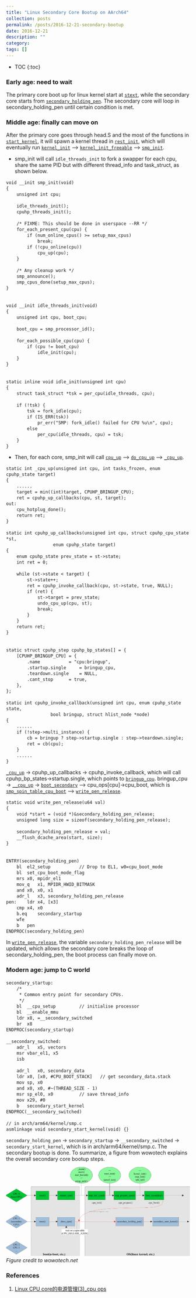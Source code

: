 ```yaml
---
title: "Linux Secondary Core Bootup on AArch64"
collection: posts
permalink: /posts/2016-12-21-secondary-bootup
date: 2016-12-21
description: ""
category: 
tags: []
---
```

* TOC
{:toc}

### Early age: need to wait
The primary core boot up for linux kernel start at [`stext`](https://elixir.bootlin.com/linux/v4.9.35/source/arch/arm64/kernel/head.S#L221), while the secondary core starts from [`secondary_holding_pen`](https://elixir.bootlin.com/linux/v4.9.35/source/arch/arm64/kernel/head.S#L662). The secondary core will loop in secondary_holding_pen until certain condition is met.

### Middle age: finally can move on
After the primary core goes through head.S and the most of the functions in [`start_kernel`](https://elixir.bootlin.com/linux/v4.9.35/source/init/main.c#L479), it will spawn a kernel thread in [`rest_init`](https://elixir.bootlin.com/linux/v4.9.35/source/init/main.c#L383), which will eventually run [`kernel_init`](https://elixir.bootlin.com/linux/v4.9.35/source/init/main.c#L938) --> [`kernel_init_freeable`](https://elixir.bootlin.com/linux/v4.9.35/source/init/main.c#L985) -->  [`smp_init`](https://elixir.bootlin.com/linux/v4.9.35/source/kernel/smp.c#L552). 

* smp_init will call `idle_threads_init` to fork a swapper for each cpu, share the same PID but with different thread_info and task_struct, as shown below.

```
void __init smp_init(void)
{
	unsigned int cpu;

	idle_threads_init();
	cpuhp_threads_init();

	/* FIXME: This should be done in userspace --RR */
	for_each_present_cpu(cpu) {
		if (num_online_cpus() >= setup_max_cpus)
			break;
		if (!cpu_online(cpu))
			cpu_up(cpu);
	}

	/* Any cleanup work */
	smp_announce();
	smp_cpus_done(setup_max_cpus);
}


void __init idle_threads_init(void)
{
	unsigned int cpu, boot_cpu;

	boot_cpu = smp_processor_id();

	for_each_possible_cpu(cpu) {
		if (cpu != boot_cpu)
			idle_init(cpu);
	}
}


static inline void idle_init(unsigned int cpu)
{
	struct task_struct *tsk = per_cpu(idle_threads, cpu);

	if (!tsk) {
		tsk = fork_idle(cpu);
		if (IS_ERR(tsk))
			pr_err("SMP: fork_idle() failed for CPU %u\n", cpu);
		else
			per_cpu(idle_threads, cpu) = tsk;
	}
}
```

* Then, for each core, smp_init will call [`cpu_up`](https://elixir.bootlin.com/linux/v4.9.35/source/kernel/cpu.c#L1093) --> [`do_cpu_up`](https://elixir.bootlin.com/linux/v4.9.35/source/kernel/cpu.c#L1063) --> [`_cpu_up`](https://elixir.bootlin.com/linux/v4.9.35/source/kernel/cpu.c#L1005).

```
static int _cpu_up(unsigned int cpu, int tasks_frozen, enum cpuhp_state target)
{
	......
	target = min((int)target, CPUHP_BRINGUP_CPU);
	ret = cpuhp_up_callbacks(cpu, st, target);
out:
	cpu_hotplug_done();
	return ret;
}

static int cpuhp_up_callbacks(unsigned int cpu, struct cpuhp_cpu_state *st,
			      enum cpuhp_state target)
{
	enum cpuhp_state prev_state = st->state;
	int ret = 0;

	while (st->state < target) {
		st->state++;
		ret = cpuhp_invoke_callback(cpu, st->state, true, NULL);
		if (ret) {
			st->target = prev_state;
			undo_cpu_up(cpu, st);
			break;
		}
	}
	return ret;
}


static struct cpuhp_step cpuhp_bp_states[] = {
	[CPUHP_BRINGUP_CPU] = {
		.name			= "cpu:bringup",
		.startup.single		= bringup_cpu,
		.teardown.single	= NULL,
		.cant_stop		= true,
	},
};

static int cpuhp_invoke_callback(unsigned int cpu, enum cpuhp_state state,
				 bool bringup, struct hlist_node *node)
{
	......
	if (!step->multi_instance) {
		cb = bringup ? step->startup.single : step->teardown.single;
		ret = cb(cpu);
	}
	......
}
```


[`_cpu_up`](https://elixir.bootlin.com/linux/v4.9.35/source/kernel/cpu.c#L1005) -> cpuhp_up_callbacks -> cpuhp_invoke_callback, which will call cpuhp_bp_states->startup.single, which points to [`bringup_cpu`](https://elixir.bootlin.com/linux/v4.9.35/source/kernel/cpu.c#L421).
bringup_cpu -> [`__cpu_up`](https://elixir.bootlin.com/linux/v4.9.35/source/arch/arm64/kernel/smp.c#L140) -> [`boot_secondary`](https://elixir.bootlin.com/linux/v4.9.35/source/arch/arm64/kernel/smp.c#L130) --> cpu_ops[cpu]->cpu_boot, which is [`smp_spin_table_cpu_boot`](https://elixir.bootlin.com/linux/v4.9.35/source/arch/arm64/kernel/smp_spin_table.c#L115) --> [`write_pen_release`](https://elixir.bootlin.com/linux/v4.9.35/source/arch/arm64/kernel/smp_spin_table.c#L43).

```
static void write_pen_release(u64 val)
{
	void *start = (void *)&secondary_holding_pen_release;
	unsigned long size = sizeof(secondary_holding_pen_release);

	secondary_holding_pen_release = val;
	__flush_dcache_area(start, size);
}


ENTRY(secondary_holding_pen)
	bl	el2_setup			// Drop to EL1, w0=cpu_boot_mode
	bl	set_cpu_boot_mode_flag
	mrs	x0, mpidr_el1
	mov_q	x1, MPIDR_HWID_BITMASK
	and	x0, x0, x1
	adr_l	x3, secondary_holding_pen_release
pen:	ldr	x4, [x3]
	cmp	x4, x0
	b.eq	secondary_startup
	wfe
	b	pen
ENDPROC(secondary_holding_pen)
```
 In [`write_pen_release`](https://elixir.bootlin.com/linux/v4.9.35/source/arch/arm64/kernel/smp_spin_table.c#L43), the variable `secondary_holding_pen_release` will be updated, which allows the secondary core breaks the loop of secondary_holding_pen, the boot process can finally move on. 

### Modern age: jump to C world

```
secondary_startup:
	/*
	 * Common entry point for secondary CPUs.
	 */
	bl	__cpu_setup			// initialise processor
	bl	__enable_mmu
	ldr	x8, =__secondary_switched
	br	x8
ENDPROC(secondary_startup)

__secondary_switched:
	adr_l	x5, vectors
	msr	vbar_el1, x5
	isb

	adr_l	x0, secondary_data
	ldr	x0, [x0, #CPU_BOOT_STACK]	// get secondary_data.stack
	mov	sp, x0
	and	x0, x0, #~(THREAD_SIZE - 1)
	msr	sp_el0, x0			// save thread_info
	mov	x29, #0
	b	secondary_start_kernel
ENDPROC(__secondary_switched)

// in arch/arm64/kernel/smp.c
asmlinkage void secondary_start_kernel(void) {}
```

`secondary_holding_pen` -> `secondary_startup` -> `__secondary_switched` -> `secondary_start_kernel`, which is in arch/arm64/kernel/smp.c. The secondary bootup is done.
To summarize, a figure from wowotech explains the overall secondary core bootup steps. 

![secondary](../assets/image/secondary_core.png)
*Figure credit to wowotech.net*


### References
1. [Linux CPU core的电源管理(3)_cpu ops](http://www.wowotech.net/pm_subsystem/cpu_ops.html)
